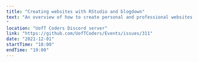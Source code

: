 ```yaml
---
title: "Creating websites with RStudio and blogdown"
text: "An overview of how to create personal and professional websites using blogdown in RStudio.
"
location: "UofT Coders Discord server"
link: "https://github.com/UofTCoders/Events/issues/311"
date: "2021-12-01"
startTime: "18:00"
endTime: "19:00"
---
```

